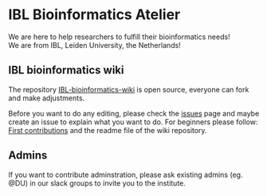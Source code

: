 # IBL Bioinformatics Atelier

We are here to help researchers to fulfill their bioinformatics needs!  
We are from IBL, Leiden University, the Netherlands!

## IBL bioinformatics wiki

The repository [IBL-bioinformatics-wiki](https://github.com/IBL-bioinfo/IBL-bioinformatics-wiki) is open source, everyone can fork and make adjustments.

Before you want to do any editing, please check the [issues](https://github.com/IBL-bioinfo/IBL-bioinformatics-wiki/issues) page and maybe create an issue to explain what you want to do. For beginners please follow: [First contributions](https://github.com/firstcontributions/first-contributions) and the readme file of the wiki repository.

## Admins

If you want to contribute adminstration, please ask existing admins (eg. @DU) in our slack groups to invite you to the institute.
